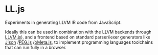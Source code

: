 
# LL.js

Experiments in generating LLVM IR code from JavaScript.

Ideally this can be used in combination with the LLVM backends through
[LLVM.js](https://kripken.github.io/llvm.js/demo.html)),
and a frontend based on standard parser/lexer generators like
[Jison](http://zaach.github.com/jison)
/[PEG.js](http://pegjs.org/)
/[oMeta.js](https://github.com/alexwarth/ometa-js),
to implement programming languages toolchains that can run fully in a browser.
